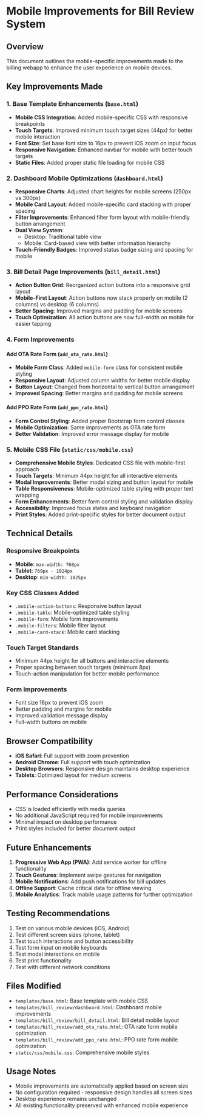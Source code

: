 # Mobile Improvements for Bill Review System

## Overview
This document outlines the mobile-specific improvements made to the billing webapp to enhance the user experience on mobile devices.

## Key Improvements Made

### 1. Base Template Enhancements (`base.html`)
- **Mobile CSS Integration**: Added mobile-specific CSS with responsive breakpoints
- **Touch Targets**: Improved minimum touch target sizes (44px) for better mobile interaction
- **Font Size**: Set base font size to 16px to prevent iOS zoom on input focus
- **Responsive Navigation**: Enhanced navbar for mobile with better touch targets
- **Static Files**: Added proper static file loading for mobile CSS

### 2. Dashboard Mobile Optimizations (`dashboard.html`)
- **Responsive Charts**: Adjusted chart heights for mobile screens (250px vs 300px)
- **Mobile Card Layout**: Added mobile-specific card stacking with proper spacing
- **Filter Improvements**: Enhanced filter form layout with mobile-friendly button arrangement
- **Dual View System**: 
  - Desktop: Traditional table view
  - Mobile: Card-based view with better information hierarchy
- **Touch-Friendly Badges**: Improved status badge sizing and spacing for mobile

### 3. Bill Detail Page Improvements (`bill_detail.html`)
- **Action Button Grid**: Reorganized action buttons into a responsive grid layout
- **Mobile-First Layout**: Action buttons now stack properly on mobile (2 columns) vs desktop (6 columns)
- **Better Spacing**: Improved margins and padding for mobile screens
- **Touch Optimization**: All action buttons are now full-width on mobile for easier tapping

### 4. Form Improvements
#### Add OTA Rate Form (`add_ota_rate.html`)
- **Mobile Form Class**: Added `mobile-form` class for consistent mobile styling
- **Responsive Layout**: Adjusted column widths for better mobile display
- **Button Layout**: Changed from horizontal to vertical button arrangement
- **Improved Spacing**: Better margins and padding for mobile screens

#### Add PPO Rate Form (`add_ppo_rate.html`)
- **Form Control Styling**: Added proper Bootstrap form control classes
- **Mobile Optimization**: Same improvements as OTA rate form
- **Better Validation**: Improved error message display for mobile

### 5. Mobile CSS File (`static/css/mobile.css`)
- **Comprehensive Mobile Styles**: Dedicated CSS file with mobile-first approach
- **Touch Targets**: Minimum 44px height for all interactive elements
- **Modal Improvements**: Better modal sizing and button layout for mobile
- **Table Responsiveness**: Mobile-optimized table styling with proper text wrapping
- **Form Enhancements**: Better form control styling and validation display
- **Accessibility**: Improved focus states and keyboard navigation
- **Print Styles**: Added print-specific styles for better document output

## Technical Details

### Responsive Breakpoints
- **Mobile**: `max-width: 768px`
- **Tablet**: `769px - 1024px`
- **Desktop**: `min-width: 1025px`

### Key CSS Classes Added
- `.mobile-action-buttons`: Responsive button layout
- `.mobile-table`: Mobile-optimized table styling
- `.mobile-form`: Mobile form improvements
- `.mobile-filters`: Mobile filter layout
- `.mobile-card-stack`: Mobile card stacking

### Touch Target Standards
- Minimum 44px height for all buttons and interactive elements
- Proper spacing between touch targets (minimum 8px)
- Touch-action manipulation for better mobile performance

### Form Improvements
- Font size 16px to prevent iOS zoom
- Better padding and margins for mobile
- Improved validation message display
- Full-width buttons on mobile

## Browser Compatibility
- **iOS Safari**: Full support with zoom prevention
- **Android Chrome**: Full support with touch optimization
- **Desktop Browsers**: Responsive design maintains desktop experience
- **Tablets**: Optimized layout for medium screens

## Performance Considerations
- CSS is loaded efficiently with media queries
- No additional JavaScript required for mobile improvements
- Minimal impact on desktop performance
- Print styles included for better document output

## Future Enhancements
1. **Progressive Web App (PWA)**: Add service worker for offline functionality
2. **Touch Gestures**: Implement swipe gestures for navigation
3. **Mobile Notifications**: Add push notifications for bill updates
4. **Offline Support**: Cache critical data for offline viewing
5. **Mobile Analytics**: Track mobile usage patterns for further optimization

## Testing Recommendations
1. Test on various mobile devices (iOS, Android)
2. Test different screen sizes (phone, tablet)
3. Test touch interactions and button accessibility
4. Test form input on mobile keyboards
5. Test modal interactions on mobile
6. Test print functionality
7. Test with different network conditions

## Files Modified
- `templates/base.html`: Base template with mobile CSS
- `templates/bill_review/dashboard.html`: Dashboard mobile improvements
- `templates/bill_review/bill_detail.html`: Bill detail mobile layout
- `templates/bill_review/add_ota_rate.html`: OTA rate form mobile optimization
- `templates/bill_review/add_ppo_rate.html`: PPO rate form mobile optimization
- `static/css/mobile.css`: Comprehensive mobile styles

## Usage Notes
- Mobile improvements are automatically applied based on screen size
- No configuration required - responsive design handles all screen sizes
- Desktop experience remains unchanged
- All existing functionality preserved with enhanced mobile experience 